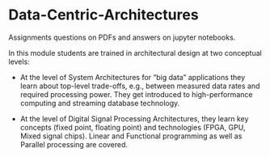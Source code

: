 # Data-Centric-Architectures

Assignments questions on PDFs and answers on jupyter notebooks. <br/>

In this module students are trained in architectural design at two conceptual levels: <br/>


* At the level of System Architectures for “big data” applications they learn about top-level trade-offs, e.g., between measured data rates and required processing power. They get introduced to high-performance computing and streaming database technology.<br/>

* At the level of Digital Signal Processing Architectures, they learn key concepts (fixed point, floating point) and technologies (FPGA, GPU, Mixed signal chips). Linear and Functional programming as well as Parallel processing are covered.
